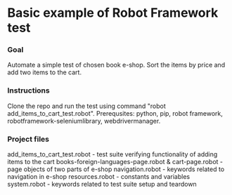 # Basic example of Robot Framework test

### Goal
Automate a simple test of chosen book e-shop. Sort the items by price and add two items to the cart.

### Instructions
Clone the repo and run the test using command "robot add_items_to_cart_test.robot".
Prerequsites: python, pip, robot framework, robotframework-seleniumlibrary, webdrivermanager. 

### Project files
add_items_to_cart_test.robot - test suite verifying functionality of adding items to the cart
books-foreign-languages-page.robot & cart-page.robot - page objects of two parts of e-shop
navigation.robot - keywords related to navigation in e-shop
resources.robot - constants and variables 
system.robot - keywords related to test suite setup and teardown
